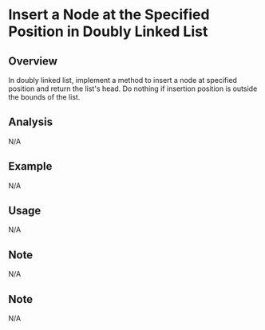 # Insert a Node at the Specified Position in Doubly Linked List 

Overview
---
In doubly linked list, implement a method to insert a node at specified 
position and return the list's head. Do nothing if insertion position 
is outside the bounds of the list.

Analysis
---
N/A

Example
---
N/A

Usage
---
N/A

Note
---
N/A

Note
---
N/A
